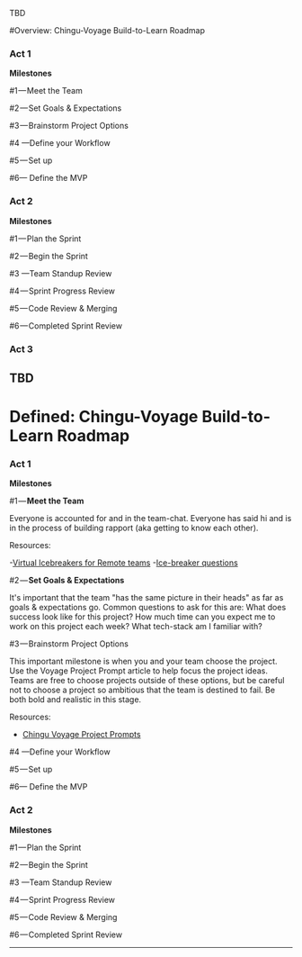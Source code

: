 TBD

#Overview: Chingu-Voyage Build-to-Learn Roadmap
### Act 1 
**Milestones**

#1 — Meet the Team

#2 — Set Goals & Expectations 

#3 — Brainstorm Project Options

#4 —Define your Workflow

#5 — Set up

#6— Define the MVP 

### Act 2
**Milestones**

#1 — Plan the Sprint

#2 — Begin the Sprint

#3 —Team Standup Review

#4 — Sprint Progress Review

#5 — Code Review & Merging

#6 — Completed Sprint Review

### Act 3 
TBD
------
# Defined: Chingu-Voyage Build-to-Learn Roadmap

### Act 1 
**Milestones**

#1 — **Meet the Team**

Everyone is accounted for and in the team-chat. Everyone has said hi and is in the process of building rapport (aka getting to know each other). 

Resources: 

-[Virtual Icebreakers for Remote teams](https://www.collaborationsuperpowers.com/44-icebreakers-for-virtual-teams/)
-[Ice-breaker questions](https://docs.google.com/document/d/1tBCjXMBXpD3M2uC90_Z3B7kfPjaxMoWS8v5uHLu3ASQ/edit?usp=sharing)  

#2 — **Set Goals & Expectations** 

It's important that the team "has the same picture in their heads" as far as goals & expectations go. Common questions to ask for this are: What does success look like for this project? How much time can you expect me to work on this project each week? What tech-stack am I familiar with? 

#3 — Brainstorm Project Options

This important milestone is when you and your team choose the project. Use the Voyage Project Prompt article to help focus the project ideas. Teams are free to choose projects outside of these options, but be careful not to choose a project so ambitious that the team is destined to fail. Be both bold and realistic in this stage. 

Resources: 

- [Chingu Voyage Project Prompts](https://medium.com/chingu/chingu-voyage-3-team-projects-lineup-9c3380709d77)

#4 —Define your Workflow

#5 — Set up

#6— Define the MVP 

### Act 2
**Milestones**

#1 — Plan the Sprint

#2 — Begin the Sprint

#3 —Team Standup Review

#4 — Sprint Progress Review

#5 — Code Review & Merging

#6 — Completed Sprint Review

-----


